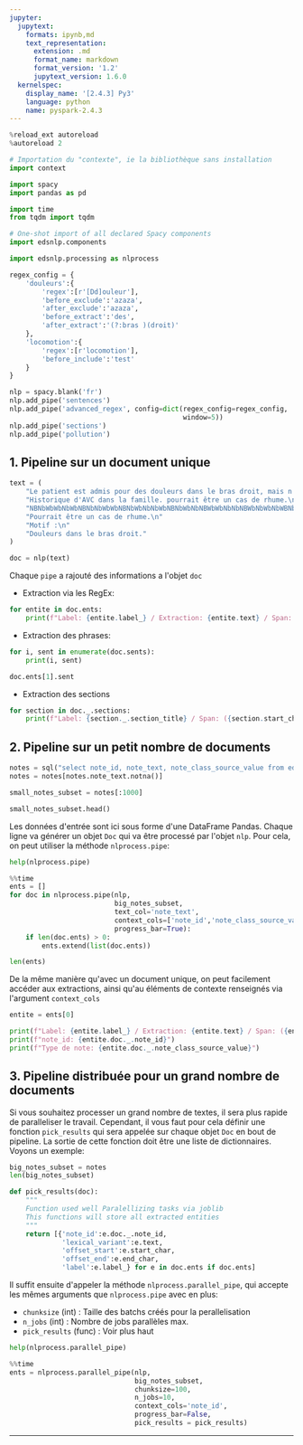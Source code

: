 ```yaml
---
jupyter:
  jupytext:
    formats: ipynb,md
    text_representation:
      extension: .md
      format_name: markdown
      format_version: '1.2'
      jupytext_version: 1.6.0
  kernelspec:
    display_name: '[2.4.3] Py3'
    language: python
    name: pyspark-2.4.3
---
```


```python
%reload_ext autoreload
%autoreload 2
```

```python
# Importation du "contexte", ie la bibliothèque sans installation
import context
```

```python
import spacy
import pandas as pd
```

```python
import time
from tqdm import tqdm
```

```python
# One-shot import of all declared Spacy components
import edsnlp.components
```

```python
import edsnlp.processing as nlprocess
```

```python
regex_config = {
    'douleurs':{
        'regex':[r'[Dd]ouleur'],
        'before_exclude':'azaza',
        'after_exclude':'azaza',
        'before_extract':'des',
        'after_extract':'(?:bras )(droit)'
    },
    'locomotion':{
        'regex':[r'locomotion'],
        'before_include':'test'
    }
}
```

```python
nlp = spacy.blank('fr')
nlp.add_pipe('sentences')
nlp.add_pipe('advanced_regex', config=dict(regex_config=regex_config,
                                           window=5))
nlp.add_pipe('sections')
nlp.add_pipe('pollution')
```

## 1. Pipeline sur un document unique

```python
text = (
    "Le patient est admis pour des douleurs dans le bras droit, mais n'a pas de problème de locomotion. "
    "Historique d'AVC dans la famille. pourrait être un cas de rhume.\n"
    "NBNbWbWbNbWbNBNbNbWbWbNBNbWbNbNbWbNBNbWbNbNBWbWbNbNbNBWbNbWbNbWBNbNbWbNbNBNbWbWbNbWBNbNbWbNBNbWbWbNb\n"
    "Pourrait être un cas de rhume.\n"
    "Motif :\n"
    "Douleurs dans le bras droit."
)
```

```python
doc = nlp(text)
```

Chaque `pipe` a rajouté des informations a l'objet `doc`


- Extraction via les RegEx:

```python
for entite in doc.ents:
    print(f"Label: {entite.label_} / Extraction: {entite.text} / Span: ({entite.start_char},{entite.end_char})")
```

- Extraction des phrases:

```python
for i, sent in enumerate(doc.sents):
    print(i, sent)
```

```python
doc.ents[1].sent
```

- Extraction des  sections

```python
for section in doc._.sections:
    print(f"Label: {section._.section_title} / Span: ({section.start_char},{section.end_char})")
```

## 2. Pipeline sur un petit nombre de documents

```python
notes = sql("select note_id, note_text, note_class_source_value from edsomop_prod_a.orbis_note limit 100000").toPandas()
notes = notes[notes.note_text.notna()]
```

```python
small_notes_subset = notes[:1000]
```

```python
small_notes_subset.head()
```

Les données d'entrée sont ici sous forme d'une DataFrame Pandas.
Chaque ligne va générer un objet `Doc` qui va être processé par l'objet `nlp`.
Pour cela, on peut utiliser la méthode `nlprocess.pipe`:

```python
help(nlprocess.pipe)
```

```python
%%time
ents = []
for doc in nlprocess.pipe(nlp,
                          big_notes_subset,
                          text_col='note_text',
                          context_cols=['note_id','note_class_source_value'],
                          progress_bar=True):
    if len(doc.ents) > 0:
        ents.extend(list(doc.ents))
```

```python
len(ents)
```

De la même manière qu'avec un document unique, on peut facilement accéder aux extractions, ainsi qu'au éléments de contexte renseignés via l'argument `context_cols`

```python
entite = ents[0]

print(f"Label: {entite.label_} / Extraction: {entite.text} / Span: ({entite.start_char},{entite.end_char})")
print(f"note_id: {entite.doc._.note_id}")
print(f"Type de note: {entite.doc._.note_class_source_value}")
```

## 3. Pipeline distribuée pour un grand nombre de documents


Si vous souhaitez processer un grand nombre de textes, il sera plus rapide de paralleliser le travail.
Cependant, il vous faut pour cela définir une fonction `pick_results` qui sera appelée sur chaque objet `Doc` en bout de pipeline.
La sortie de cette fonction doit être une liste de dictionnaires.
Voyons un exemple:

```python
big_notes_subset = notes
len(big_notes_subset)
```

```python
def pick_results(doc):
    """
    Function used well Paralellizing tasks via joblib
    This functions will store all extracted entities
    """
    return [{'note_id':e.doc._.note_id,
             'lexical_variant':e.text,
             'offset_start':e.start_char,
             'offset_end':e.end_char,
             'label':e.label_} for e in doc.ents if doc.ents]
```

Il suffit ensuite d'appeler la méthode `nlprocess.parallel_pipe`, qui accepte les mêmes arguments que `nlprocess.pipe` avec en plus:
- `chunksize` (int) : Taille des batchs créés pour la perallelisation
- `n_jobs` (int) : Nombre de jobs parallèles max.
- `pick_results` (func) : Voir plus haut

```python
help(nlprocess.parallel_pipe)
```

```python
%%time
ents = nlprocess.parallel_pipe(nlp,
                               big_notes_subset,
                               chunksize=100,
                               n_jobs=10,
                               context_cols='note_id',
                               progress_bar=False,
                               pick_results = pick_results)
```

---
